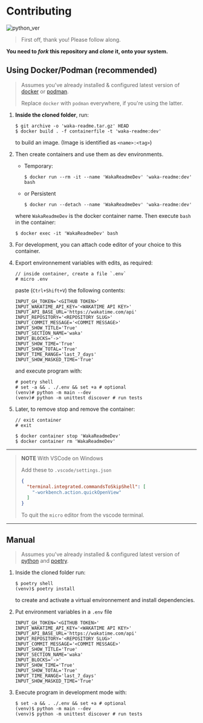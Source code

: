 # Contributing

![python_ver](https://img.shields.io/badge/python-%5E3.10-blue.svg)

> First off, thank you! Please follow along.

**You need to _fork_ this repository and _clone_ it, onto your system.**

## Using Docker/Podman (recommended)

> Assumes you've already installed & configured latest version of [docker](https://www.docker.com/) or [podman](https://podman.io/).
>
> Replace `docker` with `podman` everywhere, if you're using the latter.

1. **Inside the cloned folder**, run:

   ```console
   $ git archive -o 'waka-readme.tar.gz' HEAD
   $ docker build . -f containerfile -t 'waka-readme:dev'
   ```

   to build an image. (Image is identified as `<name>:<tag>`)

2. Then create containers and use them as dev environments.

   - Temporary:

     ```console
     $ docker run --rm -it --name 'WakaReadmeDev' 'waka-readme:dev' bash
     ```

   - or Persistent

     ```console
     $ docker run --detach --name 'WakaReadmeDev' 'waka-readme:dev'
     ```

   where `WakaReadmeDev` is the docker container name. Then execute `bash` in the container:

   ```console
   $ docker exec -it 'WakaReadmeDev' bash
   ```

3. For development, you can attach code editor of your choice to this container.
4. Export environnement variables with edits, as required:

   ```console
   // inside container, create a file `.env`
   # micro .env
   ```

   paste (`Ctrl+Shift+V`) the following contents:

   ```env
   INPUT_GH_TOKEN='<GITHUB TOKEN>'
   INPUT_WAKATIME_API_KEY='<WAKATIME API KEY>'
   INPUT_API_BASE_URL='https://wakatime.com/api'
   INPUT_REPOSITORY='<REPOSITORY SLUG>'
   INPUT_COMMIT_MESSAGE='<COMMIT MESSAGE>'
   INPUT_SHOW_TITLE='True'
   INPUT_SECTION_NAME='waka'
   INPUT_BLOCKS='->'
   INPUT_SHOW_TIME='True'
   INPUT_SHOW_TOTAL='True'
   INPUT_TIME_RANGE='last_7_days'
   INPUT_SHOW_MASKED_TIME='True'
   ```

   and execute program with:

   ```console
   # poetry shell
   # set -a && . ./.env && set +a # optional
   (venv)# python -m main --dev
   (venv)# python -m unittest discover # run tests
   ```

5. Later, to remove stop and remove the container:

   ```console
   // exit container
   # exit

   $ docker container stop 'WakaReadmeDev'
   $ docker container rm 'WakaReadmeDev'
   ```

---

> **NOTE** With VSCode on Windows
>
> Add these to `.vscode/settings.json`
>
> ```json
> {
>   "terminal.integrated.commandsToSkipShell": [
>     "-workbench.action.quickOpenView"
>   ]
> }
> ```
>
> To quit the `micro` editor from the vscode terminal.

---

## Manual

> Assumes you've already installed & configured latest version of [python](https://www.python.org/) and [poetry](https://python-poetry.org/).

1. Inside the cloned folder run:

   ```console
   $ poetry shell
   (venv)$ poetry install
   ```

   to create and activate a virtual environnement and install dependencies.

2. Put environment variables in a `.env` file

   ```env
   INPUT_GH_TOKEN='<GITHUB TOKEN>'
   INPUT_WAKATIME_API_KEY='<WAKATIME API KEY>'
   INPUT_API_BASE_URL='https://wakatime.com/api'
   INPUT_REPOSITORY='<REPOSITORY SLUG>'
   INPUT_COMMIT_MESSAGE='<COMMIT MESSAGE>'
   INPUT_SHOW_TITLE='True'
   INPUT_SECTION_NAME='waka'
   INPUT_BLOCKS='->'
   INPUT_SHOW_TIME='True'
   INPUT_SHOW_TOTAL='True'
   INPUT_TIME_RANGE='last_7_days'
   INPUT_SHOW_MASKED_TIME='True'
   ```

3. Execute program in development mode with:

   ```console
   $ set -a && . ./.env && set +a # optional
   (venv)$ python -m main --dev
   (venv)$ python -m unittest discover # run tests
   ```
